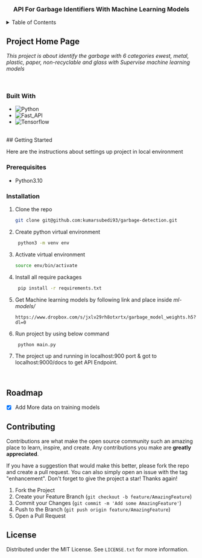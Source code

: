 
<a name="readme-top"></a>

<!-- PROJECT LOGO -->
<br />
<div align="center">
  <h3 align="center">API For Garbage Identifiers With Machine Learning Models  </h3>
</div>



<!-- TABLE OF CONTENTS -->
<details>
  <summary>Table of Contents</summary>
  <ol>
    <li>
      <a href="#about-the-project">About The Project</a>
      <ul>
        <li><a href="#built-with">Built With</a></li>
      </ul>
    </li>
    <li>
      <a href="#getting-started">Getting Started</a>
      <ul>
        <li><a href="#prerequisites">Prerequisites</a></li>
        <li><a href="#installation">Installation</a></li>
      </ul>
    </li>
    <li>
        <a href="#roadmap"> Road Map </a>
    </li>
  </ol>
</details>



<!-- ABOUT THE PROJECT -->
## Project Home Page

_This project is about identify the garbage with 6 categories ewest, metal, plastic, paper, non-recyclable and glass with Supervise machine learning models_

<br>

### Built With

*  ![Python][Python]
*  ![Fast_API][Fast_API]
*  ![Tensorflow][Tensorflow]


<br>
<!-- GETTING STARTED -->
## Getting Started

Here are the instructions about settings up project in local environment

### Prerequisites

* Python3.10


### Installation


1. Clone the repo
   ```sh
   git clone git@github.com:kumarsubedi93/garbage-detection.git
   ```
2. Create python virtual environment
   ```sh
    python3 -m venv env
   ```
3. Activate virtual environment
   ```sh
   source env/bin/activate
   ```
4. Install all require packages

   ```sh
    pip install -r requirements.txt
   ```

5. Get Machine learning models by following link and place inside *ml-models/*
    ```
    https://www.dropbox.com/s/jxlv29rh8otxrtx/garbage_model_weights.h5?dl=0
    ```
6.  Run project by using below command
    ```
     python main.py  
    ```

7. The project up and running  in localhost:900 port & got to localhost:9000/docs to get API Endpoint.
<br>


<!-- ROADMAP -->
## Roadmap

- [x] Add More data on training models




<!-- CONTRIBUTING -->
## Contributing

Contributions are what make the open source community such an amazing place to learn, inspire, and create. Any contributions you make are **greatly appreciated**.

If you have a suggestion that would make this better, please fork the repo and create a pull request. You can also simply open an issue with the tag "enhancement".
Don't forget to give the project a star! Thanks again!

1. Fork the Project
2. Create your Feature Branch (`git checkout -b feature/AmazingFeature`)
3. Commit your Changes (`git commit -m 'Add some AmazingFeature'`)
4. Push to the Branch (`git push origin feature/AmazingFeature`)
5. Open a Pull Request




<!-- LICENSE -->
## License

Distributed under the MIT License. See `LICENSE.txt` for more information.


<!-- MARKDOWN LINKS & IMAGES -->
<!-- https://www.markdownguide.org/basic-syntax/#reference-style-links -->
[contributors-shield]: https://img.shields.io/github/contributors/othneildrew/Best-README-Template.svg?style=for-the-badge
[contributors-url]: https://github.com/othneildrew/Best-README-Template/graphs/contributors
[forks-shield]: https://img.shields.io/github/forks/othneildrew/Best-README-Template.svg?style=for-the-badge
[forks-url]: https://github.com/othneildrew/Best-README-Template/network/members
[stars-shield]: https://img.shields.io/github/stars/othneildrew/Best-README-Template.svg?style=for-the-badge
[stars-url]: https://github.com/othneildrew/Best-README-Template/stargazers
[issues-shield]: https://img.shields.io/github/issues/othneildrew/Best-README-Template.svg?style=for-the-badge
[issues-url]: https://github.com/othneildrew/Best-README-Template/issues
[license-shield]: https://img.shields.io/github/license/othneildrew/Best-README-Template.svg?style=for-the-badge
[license-url]: https://github.com/othneildrew/Best-README-Template/blob/master/LICENSE.txt
[linkedin-shield]: https://img.shields.io/badge/-LinkedIn-black.svg?style=for-the-badge&logo=linkedin&colorB=555
[linkedin-url]: https://linkedin.com/in/othneildrew
[Next.js]: https://img.shields.io/badge/next.js-000000?style=for-the-badge&logo=nextdotjs&logoColor=white
[Next-url]: https://nextjs.org/
[React.js]: https://img.shields.io/badge/React-20232A?style=for-the-badge&logo=react&logoColor=61DAFB
[React-url]: https://reactjs.org/
[Vue.js]: https://img.shields.io/badge/Vue.js-35495E?style=for-the-badge&logo=vuedotjs&logoColor=4FC08D
[Vue-url]: https://vuejs.org/
[Angular.io]: https://img.shields.io/badge/Angular-DD0031?style=for-the-badge&logo=angular&logoColor=white
[Angular-url]: https://angular.io/
[Svelte.dev]: https://img.shields.io/badge/Svelte-4A4A55?style=for-the-badge&logo=svelte&logoColor=FF3E00
[Svelte-url]: https://svelte.dev/
[Laravel.com]: https://img.shields.io/badge/Laravel-FF2D20?style=for-the-badge&logo=laravel&logoColor=white
[Laravel-url]: https://laravel.com
[Bootstrap.com]: https://img.shields.io/badge/Bootstrap-563D7C?style=for-the-badge&logo=bootstrap&logoColor=white
[Bootstrap-url]: https://getbootstrap.com
[JQuery.com]: https://img.shields.io/badge/jQuery-0769AD?style=for-the-badge&logo=jquery&logoColor=white
[JQuery-url]: https://jquery.com 


[product-screenshot]: rlfoods/website/static/img/project-homepage.png
[Django_url]:https://www.djangoproject.com/
[Django]:https://img.shields.io/badge/Django-092E20?style=for-the-badge&logo=django&logoColor=white
[MYSQL_url]:https://www.mysql.com/
[MYSQL]:https://img.shields.io/badge/MySQL-00000F?style=for-the-badge&logo=mysql&logoColor=white
[Bootstrap]:https://img.shields.io/badge/Bootstrap-563D7C?style=for-the-badge&logo=bootstrap&logoColor=white
[Bootstrap_url]:https://getbootstrap.com

[Python]:https://img.shields.io/badge/Python-3776AB?logo=python&logoColor=fff&style=flat
[Fast_API]:https://img.shields.io/badge/FastAPI-009688?logo=fastapi&logoColor=fff&style=flat
[Tensorflow]:https://img.shields.io/badge/TensorFlow-FF6F00?logo=tensorflow&logoColor=fff&style=flat
